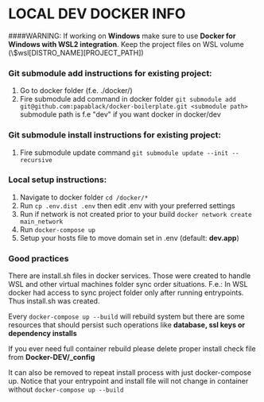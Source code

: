 # LOCAL DEV DOCKER INFO

####WARNING:
If working on **Windows** make sure to use **Docker for Windows with WSL2 integration**. Keep the project files on WSL volume (\\$wsl\[DISTRO_NAME]\[PROJECT_PATH])

### Git submodule add instructions for existing project: ####
1. Go to docker folder (f.e. ./docker/)
2. Fire submodule add command in docker folder
   `git submodule add git@github.com:papablack/docker-boilerplate.git <submodule path>`
   submodule path is f.e "dev" if you want docker in docker/dev

### Git submodule install instructions for existing project: ####
1. Fire submodule update command
   `git submodule update --init --recursive`

### Local setup instructions: ####
1. Navigate to docker folder
	`cd /docker/*`
2. Run
   `cp .env.dist .env` then edit .env with your preferred settings
3. Run if network is not created prior to your build
	`docker network create main_network`
4. Run
   `docker-compose up`
5. Setup your hosts file to move domain set in .env (default: **dev.app**) 

### Good practices

There are install.sh files in docker services.
Those were created to handle WSL and other virtual machines folder sync order situations.
F.e.: In WSL docker had access to sync project folder only after running entrypoints. Thus install.sh was created.

Every `docker-compose up --build` will rebuild system but there are some resources that should persist such operations
like **database, ssl keys or dependency installs**

If you ever need full container rebuild please delete proper install check file from **Docker-DEV/_config**

It can also be removed to repeat install process with just docker-compose up. Notice that your entrypoint and install file will not change in container without `docker-compose up --build`
